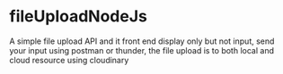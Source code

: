 # fileUploadNodeJs
A simple file upload API and it front end display only but not input, send your input using postman or thunder, the file upload is to both local and cloud resource using cloudinary 
